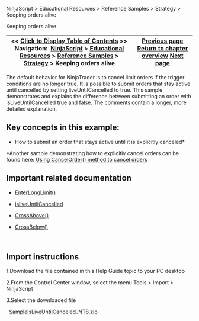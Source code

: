 ﻿
NinjaScript > Educational Resources > Reference Samples > Strategy > Keeping orders alive

Keeping orders alive

| << [Click to Display Table of Contents](keeping_orders_alive.md) >> **Navigation:**     [NinjaScript](ninjascript.md) > [Educational Resources](educational_resources.md) > [Reference Samples](reference_samples.md) > [Strategy](strategy2.md) > Keeping orders alive | [Previous page](halting_a_strategy_once_user_d.md) [Return to chapter overview](strategy2.md) [Next page](modifying_the_price_of_stop_lo.md) |
| --- | --- |
The default behavior for NinjaTrader is to cancel limit orders if the trigger conditions are no longer true. It is possible to submit orders that stay active until cancelled by setting liveUntilCancelled to true. This sample demonstrates and explains the difference between submitting an order with isLiveUntilCancelled true and false. The comments contain a longer, more detailed explanation.
 
## Key concepts in this example:
- How to submit an order that stays active until it is explicitly canceled*

*Another sample demonstrating how to explicitly cancel orders can be found here: [Using CancelOrder() method to cancel orders](using_cancelorder_method_to_ca.md)
 
## Important related documentation
- [EnterLongLimit()](enterlonglimit.md)

- [isliveUntilCancelled](exitlonglimit.md)

- [CrossAbove()](crossabove.md)

- [CrossBelow()](crossbelow.md)

 
## Import instructions
1.Download the file contained in this Help Guide topic to your PC desktop

2.From the Control Center window, select the menu Tools > Import > NinjaScript

3.Select the downloaded file

 
[SampleIsLiveUntilCanceled_NT8.zip](https://ninjatrader.com/support/helpGuides/nt8/samples/SampleIsLiveUntilCanceled_NT8.zip)
